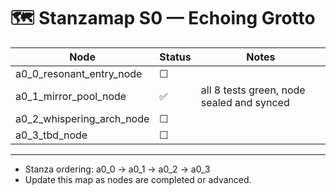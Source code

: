 # 🗺️ Stanzamap S0 — Echoing Grotto

| Node                       | Status   | Notes                                             |
|----------------------------|----------|---------------------------------------------------|
| a0_0_resonant_entry_node   | ☐        |                                                   |
| a0_1_mirror_pool_node      | ✅       | all 8 tests green, node sealed and synced         |
| a0_2_whispering_arch_node  | ☐        |                                                   |
| a0_3_tbd_node              | ☐        |                                                   |

---

- Stanza ordering: a0_0 → a0_1 → a0_2 → a0_3
- Update this map as nodes are completed or advanced.

